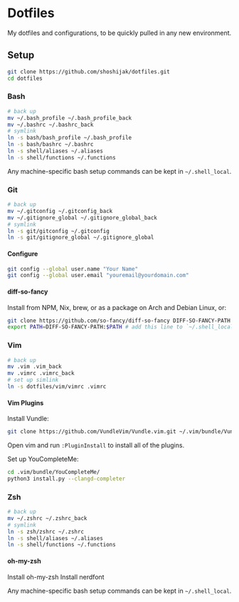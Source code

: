 # Dotfiles

My dotfiles and configurations, to be quickly pulled in any new environment.

## Setup

```bash
git clone https://github.com/shoshijak/dotfiles.git
cd dotfiles
```

### Bash

```bash
# back up
mv ~/.bash_profile ~/.bash_profile_back
mv ~/.bashrc ~/.bashrc_back
# symlink
ln -s bash/bash_profile ~/.bash_profile
ln -s bash/bashrc ~/.bashrc
ln -s shell/aliases ~/.aliases
ln -s shell/functions ~/.functions
```

Any machine-specific bash setup commands can be kept in `~/.shell_local`.

### Git

```bash
# back up
mv ~/.gitconfig ~/.gitconfig_back
mv ~/.gitignore_global ~/.gitignore_global_back
# symlink
ln -s git/gitconfig ~/.gitconfig
ln -s git/gitignore_global ~/.gitignore_global
```

#### Configure

```bash
git config --global user.name "Your Name"
git config --global user.email "youremail@yourdomain.com"
```

#### diff-so-fancy

Install from NPM, Nix, brew, or as a package on Arch and Debian Linux, or:

```bash
git clone https://github.com/so-fancy/diff-so-fancy DIFF-SO-FANCY-PATH
export PATH=DIFF-SO-FANCY-PATH:$PATH # add this line to `~/.shell_local`
```

### Vim

```bash
# back up
mv .vim .vim_back
mv .vimrc .vimrc_back
# set up simlink
ln -s dotfiles/vim/vimrc .vimrc
```

#### Vim Plugins

Install Vundle:
```bash
git clone https://github.com/VundleVim/Vundle.vim.git ~/.vim/bundle/Vundle.vim
```

Open vim and run `:PluginInstall` to install all of the plugins.

Set up YouCompleteMe:

```bash
cd .vim/bundle/YouCompleteMe/
python3 install.py --clangd-completer
```

### Zsh

```bash
# back up
mv ~/.zshrc ~/.zshrc_back
# symlink
ln -s zsh/zshrc ~/.zshrc
ln -s shell/aliases ~/.aliases
ln -s shell/functions ~/.functions
```

#### oh-my-zsh

Install oh-my-zsh
Install nerdfont

Any machine-specific bash setup commands can be kept in `~/.shell_local`.

